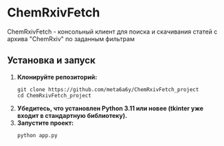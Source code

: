 # ChemRxivFetch
<p> ChemRxivFetch - консольный клиент для поиска и скачивания статей с архива "ChemRxiv" по заданным фильтрам </p>

<h2>Установка и запуск</h2>

<ol>
<li><b>Клонируйте репозиторий:</b>
<pre><code>git clone https://github.com/meta6a6y/ChemRxivFetch_project
cd ChemRxivFetch_project
</code></pre>
</li>

<li><b>Убедитесь, что установлен Python 3.11 или новее (tkinter уже входит в стандартную библиотеку).</b></li>

<li><b>Запустите проект:</b>
<pre><code>python app.py</code></pre>
</li>
</ol>
